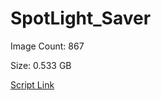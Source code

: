 # SpotLight_Saver

Image Count: 867

Size: 0.533 GB

[Script Link](https://github.com/liuyal/Archive/blob/master/Python/Utilities/Miscellaneous/spotlight_saver.py)
